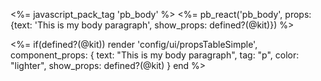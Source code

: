 <%= javascript_pack_tag 'pb_body' %>
<%= pb_react('pb_body', props: {text: 'This is my body paragraph', show_props: defined?(@kit)}) %>

<%=
if(defined?(@kit))
  render 'config/ui/propsTableSimple',
      component_props: {
          text: "This is my body paragraph",
          tag: "p",
          color: "lighter",
          show_props: defined?(@kit) }
end %>
